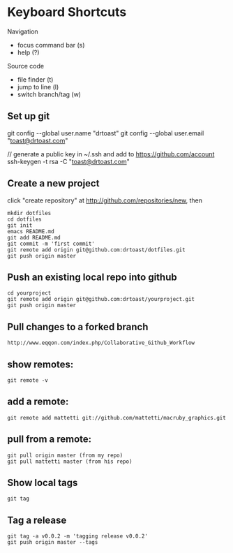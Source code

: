# Keyboard Shortcuts

Navigation

* focus command bar (s)
* help (?)


Source code

* file finder (t)
* jump to line (l)
* switch branch/tag (w)


## Set up git

git config --global user.name "drtoast"
git config --global user.email "toast@drtoast.com"

// generate a public key in ~/.ssh and add to https://github.com/account
ssh-keygen -t rsa -C "toast@drtoast.com"


## Create a new project

click "create repository" at http://github.com/repositories/new, then

    mkdir dotfiles
    cd dotfiles
    git init
    emacs README.md
    git add README.md
    git commit -m 'first commit'
    git remote add origin git@github.com:drtoast/dotfiles.git
    git push origin master

## Push an existing local repo into github

    cd yourproject
    git remote add origin git@github.com:drtoast/yourproject.git
    git push origin master

## Pull changes to a forked branch

    http://www.eqqon.com/index.php/Collaborative_Github_Workflow

## show remotes:

    git remote -v

## add a remote:

    git remote add mattetti git://github.com/mattetti/macruby_graphics.git

## pull from a remote:

    git pull origin master (from my repo)
    git pull mattetti master (from his repo)

## Show local tags

    git tag

## Tag a release

    git tag -a v0.0.2 -m 'tagging release v0.0.2'
    git push origin master --tags

